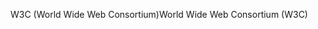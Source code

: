 <span data-ttu-id="93af8-101">W3C (World Wide Web Consortium)</span><span class="sxs-lookup"><span data-stu-id="93af8-101">World Wide Web Consortium (W3C)</span></span>